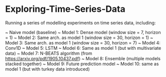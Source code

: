 # Exploring-Time-Series-Data

Running a series of modelling experiments on time series data, including:

~ Naive model (baseline)
~ Model 1: Dense model (window size = 7, horizon = 1)
~ Model 2: Same arch. as model 1 (window size = 30, horizon = 1)
~ Model 3: Same arch. as model 1 (window size = 30, horizon = 7)
~ Model 4: Conv1D
~ Model 5: LSTM
~ Model 6: Same as model 1 (but with multivariate data)
~ Model 7: N-BEATS algorithm (from https://arxiv.prg/pdf/1905.10437.pdf)
~ Model 8: Ensemble (multiple models stacked together)
~ Model 9: Future prediction model
~ Model 10: same as model 1 (but with turkey data introduced)
